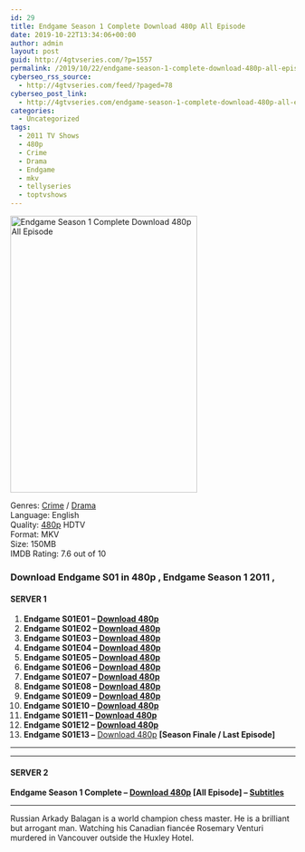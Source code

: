 ```yaml
---
id: 29
title: Endgame Season 1 Complete Download 480p All Episode
date: 2019-10-22T13:34:06+00:00
author: admin
layout: post
guid: http://4gtvseries.com/?p=1557
permalink: /2019/10/22/endgame-season-1-complete-download-480p-all-episode/
cyberseo_rss_source:
  - http://4gtvseries.com/feed/?paged=78
cyberseo_post_link:
  - http://4gtvseries.com/endgame-season-1-complete-download-480p-all-episode/
categories:
  - Uncategorized
tags:
  - 2011 TV Shows
  - 480p
  - Crime
  - Drama
  - Endgame
  - mkv
  - tellyseries
  - toptvshows
---
```

<img loading="lazy" class="aligncenter" src="https://1.bp.blogspot.com/-XW5Wihjwzu4/Xa8EMx6ok8I/AAAAAAAAAmA/kQyPnkoQY6MzWyY6JnBXjsl7BpeKuDP6ACK4BGAYYCw/s1600/Endgame%2BSeason%2B1.jpg" alt="Endgame Season 1 Complete Download 480p All Episode" width="330" height="488" />

Genres: <a href="http://4gtvseries.com/tag/crime/" data-wpel-link="internal">Crime</a> /&nbsp;<a href="http://4gtvseries.com/tag/drama/" data-wpel-link="internal">Drama</a>  
Language: English  
Quality:&nbsp;<a href="http://4gtvseries.com/tag/480p/" data-wpel-link="internal">480p</a>&nbsp;HDTV  
Format: MKV  
Size: 150MB  
IMDB Rating: 7.6 out of 10

### **Download Endgame S01 in 480p , Endgame Season 1 2011 ,&nbsp;**

#### <span><strong>SERVER 1</strong></span>

  1. **Endgame S01E01 – <a href="http://slink.dl480p.xyz/o2NWPZqa" data-wpel-link="external" target="_blank" rel="nofollow external noopener noreferrer" class="wpel-icon-left"><i class="wpel-icon fa fa-download" aria-hidden="true"></i>Download 480p</a>**
  2. **Endgame S01E02 – <a href="http://slink.dl480p.xyz/lCvxCsZ" data-wpel-link="external" target="_blank" rel="nofollow external noopener noreferrer" class="wpel-icon-left"><i class="wpel-icon fa fa-download" aria-hidden="true"></i>Download 480p</a>**
  3. **Endgame S01E03 – <a href="http://slink.dl480p.xyz/ocf99" data-wpel-link="external" target="_blank" rel="nofollow external noopener noreferrer" class="wpel-icon-left"><i class="wpel-icon fa fa-download" aria-hidden="true"></i>Download 480p</a>**
  4. **Endgame S01E04 – <a href="http://slink.dl480p.xyz/MHgV" data-wpel-link="external" target="_blank" rel="nofollow external noopener noreferrer" class="wpel-icon-left"><i class="wpel-icon fa fa-download" aria-hidden="true"></i>Download 480p</a>**
  5. **Endgame S01E05 – <a href="http://slink.dl480p.xyz/7ZT5" data-wpel-link="external" target="_blank" rel="nofollow external noopener noreferrer" class="wpel-icon-left"><i class="wpel-icon fa fa-download" aria-hidden="true"></i>Download 480p</a>**
  6. **Endgame S01E06 – <a href="http://slink.dl480p.xyz/a6XMbdH" data-wpel-link="external" target="_blank" rel="nofollow external noopener noreferrer" class="wpel-icon-left"><i class="wpel-icon fa fa-download" aria-hidden="true"></i>Download 480p</a>**
  7. **Endgame S01E07 – <a href="http://slink.dl480p.xyz/jsuC0" data-wpel-link="external" target="_blank" rel="nofollow external noopener noreferrer" class="wpel-icon-left"><i class="wpel-icon fa fa-download" aria-hidden="true"></i>Download 480p</a>**
  8. **Endgame S01E08 – <a href="http://slink.dl480p.xyz/Q7Kole" data-wpel-link="external" target="_blank" rel="nofollow external noopener noreferrer" class="wpel-icon-left"><i class="wpel-icon fa fa-download" aria-hidden="true"></i>Download 480p</a>**
  9. **Endgame S01E09 – <a href="http://slink.dl480p.xyz/mP8xBgsg" data-wpel-link="external" target="_blank" rel="nofollow external noopener noreferrer" class="wpel-icon-left"><i class="wpel-icon fa fa-download" aria-hidden="true"></i>Download 480p</a>**
 10. **Endgame S01E10 – <a href="http://slink.dl480p.xyz/L7Whe5" data-wpel-link="external" target="_blank" rel="nofollow external noopener noreferrer" class="wpel-icon-left"><i class="wpel-icon fa fa-download" aria-hidden="true"></i>Download 480p</a>**
 11. **Endgame S01E11 – <a href="http://slink.dl480p.xyz/0P6Q0ey" data-wpel-link="external" target="_blank" rel="nofollow external noopener noreferrer" class="wpel-icon-left"><i class="wpel-icon fa fa-download" aria-hidden="true"></i>Download 480p</a>**
 12. **Endgame S01E12 – <a href="http://slink.dl480p.xyz/1rXKRNr8" data-wpel-link="external" target="_blank" rel="nofollow external noopener noreferrer" class="wpel-icon-left"><i class="wpel-icon fa fa-download" aria-hidden="true"></i>Download 480p</a>**
 13. **Endgame S01E13 –** <a href="http://slink.dl480p.xyz/OTecvaF" data-wpel-link="external" target="_blank" rel="nofollow external noopener noreferrer" class="wpel-icon-left"><i class="wpel-icon fa fa-download" aria-hidden="true"></i>Download 480p</a> **[Season Finale / Last Episode]**

* * *

* * *

#### <span><strong>SERVER 2</strong></span>

**Endgame Season 1 Complete – <a href="http://dl480p.xyz/1327/" data-wpel-link="external" target="_blank" rel="nofollow external noopener noreferrer" class="wpel-icon-left"><i class="wpel-icon fa fa-download" aria-hidden="true"></i>Download 480p</a> [All Episode] – <a href="https://subscene.com/subtitles/endgame-first-season" data-wpel-link="external" target="_blank" rel="nofollow external noopener noreferrer" class="wpel-icon-left"><i class="wpel-icon fa fa-download" aria-hidden="true"></i>Subtitles</a>**

* * *

Russian Arkady Balagan is a world champion chess master. He is a brilliant but arrogant man. Watching his Canadian fiancée Rosemary Venturi murdered in Vancouver outside the Huxley Hotel.

<div align="center">
</div>